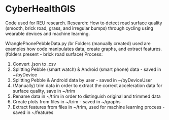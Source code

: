 # CyberHealthGIS
Code used for REU research. 
Research: How to detect road surface quality (smooth, brick road, grass, and irregular bumps) through cycling using wearable devices and machine learning.

WranglePhonePebbleData.py /br
Folders (manually created) used are examples how code manipulates data, create graphs, and extract features.
(folders present - brick road surface)
Process:
1. Convert .json to .csv
2. Splitting Pebble (smart watch) & Android (smart phone) data - saved in ~/byDevice
3. Splitting Pebble & Android data by user - saved in ~/byDeviceUser
4. (Manually) trim data in order to extract the correct acceleration data for surface quality, save in ~/trim
5. Rename data in ~/trim in order to distinguish original and trimmed data
6. Create plots from files in ~/trim - saved in ~/graphs
7. Extract features from files in ~/trim, used for machine learning process - saved in ~/features

